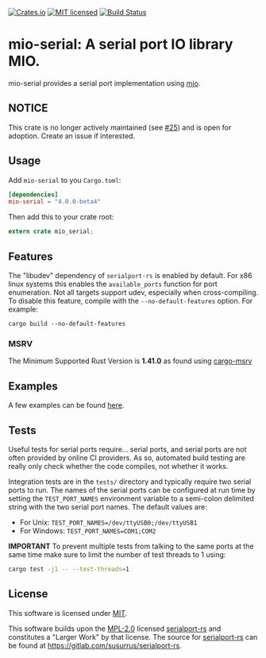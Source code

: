 [![Crates.io][crates-badge]][crates-url]
[![MIT licensed][mit-badge]][mit-url]
[![Build Status][actions-badge]][actions-url]

[crates-badge]: https://img.shields.io/crates/v/mio-serial.svg
[crates-url]: https://crates.io/crates/mio-serial
[mit-badge]: https://img.shields.io/badge/license-MIT-blue.svg
[mit-url]: https://github.com/berkowski/mio-serial/blob/master/LICENSE
[actions-badge]: https://github.com/berkowski/mio-serial/actions/workflows/github-ci.yml/badge.svg
[actions-url]: https://github.com/berkowski/mio-serial/actions?query=workflow%3Agithub-ci+branch%3Amaster

# mio-serial: A serial port IO library MIO.

mio-serial provides a serial port implementation using [mio](https://github.com/carllerche/mio).

## NOTICE
This crate is no longer actively maintained (see [#25](https://github.com/berkowski/mio-serial/issues/25)) and is
open for adoption.  Create an issue if interested.

## Usage

Add `mio-serial` to you `Cargo.toml`:

```toml
[dependencies]
mio-serial = "4.0.0-beta4"
```

Then add this to your crate root:

```rust
extern crate mio_serial;
```

## Features

The "libudev" dependency of `serialport-rs` is enabled by default.  For x86 linux systems this enables the `available_ports` function for port enumeration.
Not all targets support udev, especially when cross-compiling.  To disable this feature, compile with the `--no-default-features` option.  For example:

```
cargo build --no-default-features
```

### MSRV
The Minimum Supported Rust Version is **1.41.0** as found using [cargo-msrv](https://crates.io/crates/cargo-msrv)

## Examples
A few examples can be found [here](https://github.com/berkowski/mio-serial/tree/master/examples).

## Tests
Useful tests for serial ports require... serial ports, and serial ports are not often provided by online CI providers.
As so, automated build testing are really only check whether the code compiles, not whether it works.

Integration tests are in the `tests/` directory and typically require two serial ports to run.
The names of the serial ports can be configured at run time by setting the `TEST_PORT_NAMES` environment variable
to a semi-colon delimited string with the two serial port names.  The default values are:

- For Unix: `TEST_PORT_NAMES=/dev/ttyUSB0;/dev/ttyUSB1`
- For Windows: `TEST_PORT_NAMES=COM1;COM2`

**IMPORTANT** To prevent multiple tests from talking to the same ports at the same time make sure to limit the number
of test threads to 1 using:

```sh
cargo test -j1 -- --test-threads=1
```

## License
This software is licensed under [MIT](https://opensource.org/licenses/MIT).

This software builds upon the [MPL-2.0](https://opensource.org/licenses/MPL-2.0) licensed [serialport-rs](https://gitlab.com/susurrus/serialport-rs) and 
constitutes a "Larger Work" by that license.  The source for [serialport-rs](https://gitlab.com/susurrus/serialport-rs) can be found at https://gitlab.com/susurrus/serialport-rs.
